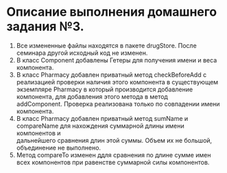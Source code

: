# Описание выполнения домашнего задания №3.
1. Все измененные файлы находятся в пакете drugStore. После семинара другой исходный код не изменен.
2. В класс Component добавлены Гетеры для получения имени и веса компонента.
3. В класс Pharmacy добавлен приватный метод checkBeforeAdd с реализацией проверки наличия этого компонента 
в существующем экземпляре Pharmacy в который производится добавление компонента,  для добавления этого метода в метод  
addComponent. Проверка реализована только по совпадении имени компонента.
4.  В класс Pharmacy добавлен приватный метод sumName и compareName для нахождения суммарной длины имени компонентов и  
дальнейшего сравнения длин этой суммы. Объем их не большой, объединение не выполнено.
5. Метод compareTo изменен ддля сравнения по длине сумме имен всех компонентов при равенстве суммарной силы компонентов.